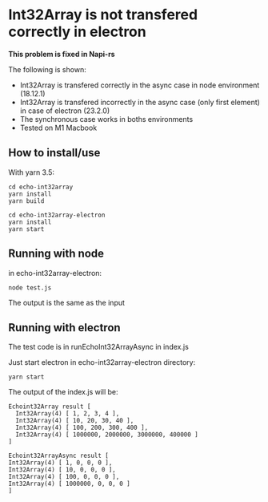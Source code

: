 # Int32Array is not transfered correctly in electron

**This problem is fixed in Napi-rs**


The following is shown:

* Int32Array is transfered correctly in the async case in node environment (18.12.1)
* Int32Array is transfered incorrectly in the async case (only first element) in case of electron (23.2.0)
* The synchronous case works in boths environments
* Tested on M1 Macbook

## How to install/use
With yarn 3.5:
```shell
cd echo-int32array
yarn install
yarn build
```

```shell
cd echo-int32array-electron
yarn install
yarn start
```

## Running with node 

in echo-int32array-electron:

`node test.js`

The output is the same as the input


## Running with electron

The test code is in runEchoInt32ArrayAsync in index.js 

Just start electron in echo-int32array-electron directory:

`yarn start`

The output of the index.js will be:
```shell
Echoint32Array result [                                                                                                                                                                                                                         
  Int32Array(4) [ 1, 2, 3, 4 ],
  Int32Array(4) [ 10, 20, 30, 40 ],      
  Int32Array(4) [ 100, 200, 300, 400 ],
  Int32Array(4) [ 1000000, 2000000, 3000000, 400000 ]                                                                                             ] 
  
Echoint32ArrayAsync result [                                                                                                                        Int32Array(4) [ 1, 0, 0, 0 ],                                                                                                                    Int32Array(4) [ 10, 0, 0, 0 ],                                                                                                                   Int32Array(4) [ 100, 0, 0, 0 ],                                                                                                                  Int32Array(4) [ 1000000, 0, 0, 0 ]                                                                                                             ]        
```